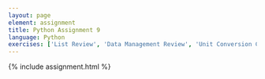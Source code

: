 ```yaml
---
layout: page
element: assignment
title: Python Assignment 9
language: Python
exercises: ['List Review', 'Data Management Review', 'Unit Conversion Challenge', 'Tree Biomass']
---
```


{% include assignment.html %}
